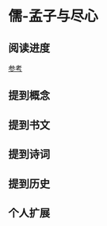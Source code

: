 # 儒-孟子与尽心

## 阅读进度

[参考](https://www.quanxue.cn/ct_nanhuaijin/jinxinindex.html)

## 提到概念

## 提到书文

## 提到诗词

## 提到历史

## 个人扩展
